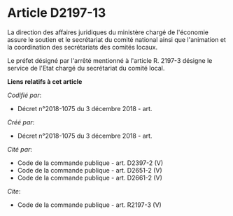 # Article D2197-13

La direction des affaires juridiques du ministère chargé de l'économie assure le soutien et le secrétariat du comité national
ainsi que l'animation et la coordination des secrétariats des comités locaux. 

Le préfet désigné par l'arrêté mentionné à l'article R. 2197-3 désigne le service de l'Etat chargé du secrétariat du comité
local.

**Liens relatifs à cet article**

_Codifié par_:

  - Décret n°2018-1075 du 3 décembre 2018 - art.

_Créé par_:

  - Décret n°2018-1075 du 3 décembre 2018 - art.

_Cité par_:

  - Code de la commande publique - art. D2397-2 (V)
  - Code de la commande publique - art. D2651-2 (V)
  - Code de la commande publique - art. D2661-2 (V)

_Cite_:

  - Code de la commande publique - art. R2197-3 (V)

